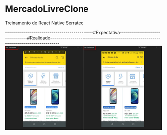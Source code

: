 # MercadoLivreClone
Treinamento de React Native Serratec

--------------------------------------------#Expectativa-------------------------------#Realidade----------------------------------------------------------------------------------                                                                                             
![clone](https://github.com/HeltonMulinaria/MercadoLivreClone/blob/master/assets/expectativaXrealidade.jpeg)
